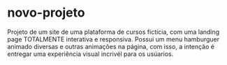 # novo-projeto
 Projeto de um site de uma plataforma de cursos fictícia, com uma landing page TOTALMENTE interativa e responsiva. 
 Possui um menu hamburguer animado diversas e outras animações na página, com isso, a intenção é entregar uma experiência visual incrivél para os usúarios.
